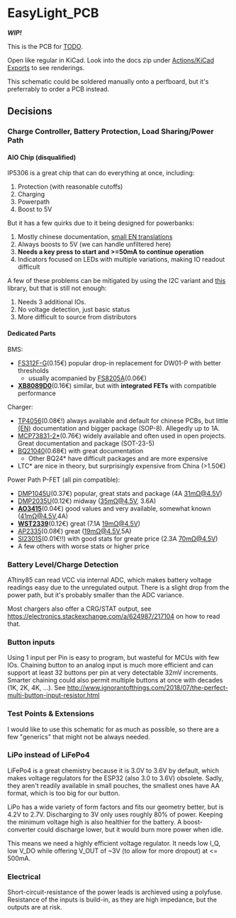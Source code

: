 # EasyLight_PCB

***WIP!***

This is the PCB for [TODO](https://github.com/ModischFabrications/TODO).

Open like regular in KiCad. Look into the docs zip under [Actions/KiCad Exports](https://github.com/ModischFabrications/EasyLight_PCB/actions/workflows/exports.yml) to see renderings. 

This schematic could be soldered manually onto a perfboard, but it's preferrably to order a PCB instead. 

## Decisions

### Charge Controller, Battery Protection, Load Sharing/Power Path

#### AIO Chip (disqualified)
IP5306 is a great chip that can do everything at once, including:
1. Protection (with reasonable cutoffs)
2. Charging
3. Powerpath
4. Boost to 5V

But it has a few quirks due to it being designed for powerbanks:
1. Mostly chinese documentation, [small EN translations]()
2. Always boosts to 5V (we can handle unfiltered here)
3. **Needs a key press to start and >=50mA to continue operation**
4. Indicators focused on LEDs with multiple variations, making IO readout difficult

A few of these problems can be mitigated by using the I2C variant and [this](https://github.com/bheesma-10/IP5306_I2C) library, but that is still not enough: 

1. Needs 3 additional IOs. 
2. No voltage detection, just basic status
3. More difficult to source from distributors

#### Dedicated Parts
BMS:
- [FS312F-G](https://www.lcsc.com/product-detail/Battery-Management-ICs_Fortune-Semicon-FS312F-G_C82736.html)(0.15€) popular drop-in replacement for DW01-P with better thresholds
  - usually acompanied by [FS8205A](https://www.lcsc.com/product-detail/MOSFETs_FUXINSEMI-FS8205A_C908265.html)(0.06€)
- [**XB8089D0**](https://www.lcsc.com/product-detail/Battery-Management-ICs_XySemi-XB8089D0_C2760005.html)(0.16€) similar, but with **integrated FETs** with compatible performance

Charger: 
- [TP4056](https://www.lcsc.com/product-detail/Battery-Management-ICs_UMW-Youtai-Semiconductor-Co-Ltd-TP4056_C725790.html)(0.08€!) always available and default for chinese PCBs, but little [(EN)](https://dlnmh9ip6v2uc.cloudfront.net/datasheets/Prototyping/TP4056.pdf) documentation and bigger package (SOP-8). Allegedly up to 1A. 
- [MCP73831-2\*](https://www.lcsc.com/product-detail/Battery-Management-ICs_Microchip-Tech-MCP73831T-2ACI-OT_C424093.html)(0.76€) widely available and often used in open projects. Great documentation and package (SOT-23-5)
- [BQ21040](https://www.lcsc.com/product-detail/Battery-Management-ICs_Texas-Instruments-BQ21040DBVR_C202311.html)(0.68€) with great documentation
  - Other BQ24\* have difficult packages and are more expensive
- LTC\* are nice in theory, but surprisingly expensive from China (>1.50€)


Power Path P-FET (all pin compatible): 
- [DMP1045U](https://www.lcsc.com/product-detail/MOSFETs_Diodes-Incorporated-DMP1045U-7_C177033.html)(0.37€) popular, great stats and package (4A 31mΩ@4.5V)
- [DMP2035U](https://www.lcsc.com/product-detail/MOSFETs_Diodes-Incorporated-Diodes-Incorporated-DMP2035U-7_C110499.html)(0.12€) midway (35mΩ@4.5V, 3.6A)
- [**AO3415**](https://www.lcsc.com/product-detail/MOSFETs_Guangdong-Hottech-Guangdong-Hottech-AO3415_C181094.html)(0.04€) good values and very available, somewhat known (41mΩ@4.5V,4A)
- [**WST2339**](https://www.lcsc.com/product-detail/MOSFETs_Winsok-Semicon-Winsok-Semicon-WST2339_C148354.html)(0.12€) great (7.1A 19mΩ@4.5V)
- [AP2335](https://www.lcsc.com/product-detail/MOSFETs_ALLPOWERShenZhen-Quan-Li-Semiconductor-ALLPOWERShenZhen-Quan-Li-Semiconductor-AP2335_C2828582.html)(0.08€) great (19mΩ@4.5V,5A)
- [SI2301S](https://www.lcsc.com/product-detail/MOSFETs_MDD-Microdiode-Electronics-SI2301S_C427389.html)(0.01€!!) with good stats for greate price (2.3A 70mΩ@4.5V)
- A few others with worse stats or higher price

### Battery Level/Charge Detection
ATtiny85 can read VCC via internal ADC, which makes battery voltage readings easy due to the unregulated output. There is a slight drop from the power path, but it's probably smaller than the ADC variance. 

Most chargers also offer a CRG/STAT output, see https://electronics.stackexchange.com/a/624987/217104 on how to read that. 

### Button inputs
Using 1 input per Pin is easy to program, but wasteful for MCUs with few IOs. Chaining button to an analog input is much more efficient and can support at least 32 buttons per pin at very detectable 32mV increments. Smarter chaining could also permit multiple buttons at once with decades (1K, 2K, 4K, ...). See http://www.ignorantofthings.com/2018/07/the-perfect-multi-button-input-resistor.html

### Test Points & Extensions
I would like to use this schematic for as much as possible, so there are a few "generics" that might not be always needed. 

### LiPo instead of LiFePo4
LiFePo4 is a great chemistry because it is 3.0V to 3.6V by default, which makes voltage regulators for the ESP32 (also 3.0 to 3.6V) obsolete. 
Sadly, they aren't readily available in small pouches, the smallest ones have AA format, which is too big for our button. 

LiPo has a wide variety of form factors and fits our geometry better, but is 4.2V to 2.7V. 
Discharging to 3V only uses roughly 80% of power. Keeping the minimum voltage high is also healthier for the battery. 
A boost-converter could discharge lower, but it would burn more power when idle. 

This means we need a highly efficient voltage regulator. 
It needs low I_Q, low V_DO while offering V_OUT of ~3V (to allow for more dropout) at <= 500mA. 

### Electrical
Short-circuit-resistance of the power leads is archieved using a polyfuse. Resistance of the inputs is build-in, as they are high impedance, but the outputs are at risk. 
